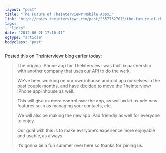 ```yaml
---
layout: "post"
title: "The Future of TheInterviewr Mobile Apps…"
link: "http://notes.theinterviewr.com/post/25577327076/the-future-of-theinterviewr-mobile-apps"
tags: 
- "links"
date: "2012-06-21 17:16:41"
ogtype: "article"
bodyclass: "post"
---
```


Posted this on TheInterviewr blog earlier today:

> The original iPhone app for TheInterviewr was built in partnership with another company that uses our API to do the work.
> 
> We’ve been working on our own inhouse android app ourselves in the past couple months, and have decided to move the TheInterviewr iPhone app inhouse as well.
> 
> This will give us more control over the app, as well as let us add new features such as managing your contacts, etc.
> 
> We will also be making the new app iPad friendly as well for everyone to enjoy.
> 
> Our goal with this is to make everyone’s experience more enjoyable and usable, as always.
> 
> It’s gonna be a fun summer over here so thanks for joining us.